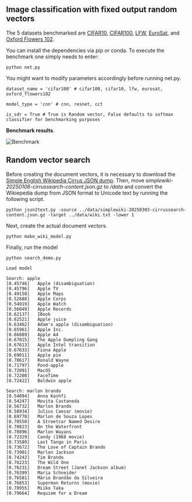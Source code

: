 ## Image classification with fixed output random vectors   
The 5 datasets benchmarked are [CIFAR10](https://www.cs.toronto.edu/~kriz/cifar.html), [CIFAR100](https://www.cs.toronto.edu/~kriz/cifar.html), 
[LFW](https://www.kaggle.com/datasets/atulanandjha/lfwpeople), [EuroSat](https://github.com/phelber/eurosat), and [Oxford Flowers 102](https://www.robots.ox.ac.uk/~vgg/data/flowers/102/).  

You can install the dependencies via pip or conda. To execute the benchmark one simply needs to enter:
```
python net.py 
```
You might want to modify parameters accordingly before running net.py.

```
dataset_name = 'cifar100' # cifar100, cifar10, lfw, eurosat, oxford_flowers102

model_type = 'cnn' # cnn, resnet, cct

is_sdr = True # True is Random vector, False defaults to softmax classifier for benchmarking purposes  
```
   

    
**Benchmark results**.

![Benchmark](https://github.com/user-attachments/assets/3b2f35e0-0ece-4f62-88a6-16dca7f275ab)

## Random vector search 
Before creating the document vectors, it is necessary to download the 
[Simple English Wikipedia Cirrus JSON dump](https://dumps.wikimedia.org/other/cirrussearch/current/simplewiki-20250303-cirrussearch-content.json.gz).
Then, move _simplewiki-20250106-cirrussearch-content.json.gz_ to _/data_ and convert the Wikiepedia dump from JSON format to Unicode text by running the following script.
```
python json2text.py -source ../data/simplewiki-20250303-cirrussearch-content.json.gz -target ../data/wiki.txt -lower 1
```
Next, create the actual document vectors.
```
python make_wiki_model.py
```
Finally, run the model
```
python search_demo.py

Load model

Search: apple
[0.45746]   Apple (disambiguation)
[0.45796]   Apple TV
[0.49158]   Apple Maps
[0.52688]   Apple Corps
[0.54919]   Apple Watch
[0.56049]   Apple Records
[0.62137]   IBook
[0.62521]   Apple juice
[0.63462]   Adam's apple (disambiguation)
[0.65961]   Apple Inc.
[0.66889]   Apple A4
[0.67015]   The Apple Dumpling Gang
[0.67613]   Apple Intel transition
[0.67633]   Fiona Apple
[0.69011]   Apple pie
[0.70617]   Ronald Wayne
[0.71797]   Pond-apple
[0.72091]   MacOS
[0.72208]   FaceTime
[0.72422]   Baldwin apple

Search: marlon brando
[0.54094]   Anna Kashfi
[0.54247]   Movita Castaneda
[0.56732]   Marlon Brando
[0.58934]   Julius Caesar (movie)
[0.69778]   Marlon de Souza Lopes
[0.70550]   A Streetcar Named Desire
[0.70823]   On the Waterfront
[0.70896]   Marlon Wayans
[0.72329]   Candy (1968 movie)
[0.73589]   Last Tango in Paris
[0.73672]   The Love of Captain Brando
[0.73901]   Marlon Jackson
[0.74242]   Tim Brando
[0.76223]   The Wild One
[0.76231]   Dream Street (Janet Jackson album)
[0.76399]   Maria Schneider
[0.76581]   Mário Brandão da Silveira
[0.76853]   Superman Returns (movie)
[0.78955]   Miiko Taka
[0.79664]   Requiem for a Dream
```

